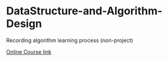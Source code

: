 # DataStructure-and-Algorithm-Design
Recording algorithm learning process (non-project)

[Online Course link](https://hiskio.com/courses/572/about)
